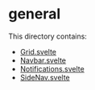 # general

This directory contains:

- [Grid.svelte](src/lib/components/general/Grid.svelte)
- [Navbar.svelte](src/lib/components/general/Navbar.svelte)
- [Notifications.svelte](src/lib/components/general/Notifications.svelte)
- [SideNav.svelte](src/lib/components/general/SideNav.svelte)